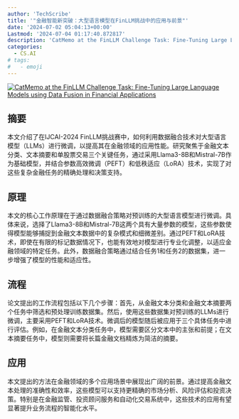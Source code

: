 ```yaml
---
author: 'TechScribe'
title: '"金融智能新突破：大型语言模型在FinLLM挑战中的应用与前景"'
date: '2024-07-02 05:04:13+00:00'
Lastmod: '2024-07-04 01:17:40.872817'
description: 'CatMemo at the FinLLM Challenge Task: Fine-Tuning Large Language Models using Data Fusion in Financial Applications'
categories:
  - CS.AI
# tags:
#   - emoji
---
```


[![CatMemo at the FinLLM Challenge Task: Fine-Tuning Large Language Models using Data Fusion in Financial Applications](https://arxiv-research-1301205113.cos.ap-guangzhou.myqcloud.com/images/2407.01953v1.pdf_0.jpg)](https://arxiv.org/abs/2407.01953v1)

## 摘要

本文介绍了在IJCAI-2024 FinLLM挑战赛中，如何利用数据融合技术对大型语言模型（LLMs）进行微调，以提高其在金融领域的应用性能。研究聚焦于金融文本分类、文本摘要和单股票交易三个关键任务，通过采用Llama3-8B和Mistral-7B作为基础模型，并结合参数高效微调（PEFT）和低秩适应（LoRA）技术，实现了对这些复杂金融任务的精确处理和决策支持。<!--more-->

## 原理

本文的核心工作原理在于通过数据融合策略对预训练的大型语言模型进行微调。具体来说，选择了Llama3-8B和Mistral-7B这两个具有大量参数的模型，这些参数使得模型能够捕捉到金融文本数据中的复杂模式和细微差别。通过PEFT和LoRA技术，即使在有限的标记数据情况下，也能有效地对模型进行专业化调整，以适应金融领域的特定任务。此外，数据融合策略通过结合任务1和任务2的数据集，进一步增强了模型的性能和适应性。

## 流程

论文提出的工作流程包括以下几个步骤：首先，从金融文本分类和金融文本摘要两个任务中筛选和预处理训练数据集。然后，使用这些数据集对预训练的LLMs进行微调，主要采用PEFT和LoRA技术。微调后的模型随后被应用于三个具体任务中进行评估。例如，在金融文本分类任务中，模型需要区分文本中的主张和前提；在文本摘要任务中，模型则需要将长篇金融文档精炼为简洁的摘要。

## 应用

本文提出的方法在金融领域的多个应用场景中展现出广阔的前景。通过提高金融文本处理的准确性和效率，这些模型可以支持更精确的市场分析、风险评估和投资决策。特别是在金融监管、投资顾问服务和自动化交易系统中，这些技术的应用有望显著提升业务流程的智能化水平。